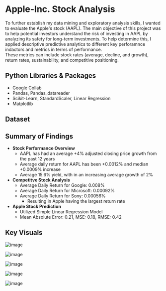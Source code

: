 # Apple-Inc. Stock Analysis
To further establish my data mining and exploratory analysis skills, I wanted to evaluate the Apple's stock (AAPL). The main objective of this project was to help potential investors understand the risk of investing in AAPL by analyzing its safety for long-term investments. To help determine this, I applied descriptive predictive analytics to different key perforamnce indactors and metrics in terms of performance.  
These metrics can include stock rates (average, decline, and growth), return rates, sustainability, and competitive positioning. 

## Python Libraries & Packages 
- Google Collab
- Pandas, Pandas_datareader
- Scikit-Learn,  StandardScaler, Linear Regression
- Matplotlib

## Dataset

## Summary of Findings
- **Stock Performance Overview**
    - AAPL has had an average +4% adjusted closing price growth from the past 12 years
    - Average daily return for AAPL has been +0.0012% and median +0.0009% increase
    - Average 15.6% yield, with in an increasing average growth of 2%
- **Competitve Stock Analysis**
  - Average Daily Return for Google: 0.008%
   - Average Daily Return for Microsoft: 0.00092%
  - Average Daily Return for Sony: 0.00056%
      - Resulting in Apple having the largest return rate
- **Apple Stock Prediction**
    - Utilized Simple Linear Regression Model
    - Mean Absolute Error: 0.21,  MSE: 0.18, RMSE: 0.42

## Key Visuals 
![image](https://user-images.githubusercontent.com/129364286/229937557-6d94389c-c92e-4db4-a13c-941bc87f4324.png)

![image](https://user-images.githubusercontent.com/129364286/229937600-00dd488c-aa70-46e1-8a64-9f5217742894.png)

![image](https://user-images.githubusercontent.com/129364286/229937648-1aaabeb1-b3e6-46a8-bff0-36cc77618ff5.png)

![image](https://user-images.githubusercontent.com/129364286/229937681-222aa8af-f1ea-4555-aec4-9a7206a4481b.png)

![image](https://user-images.githubusercontent.com/129364286/229937693-ed3838e2-59ab-48b1-be26-0a90a85b11d7.png)




